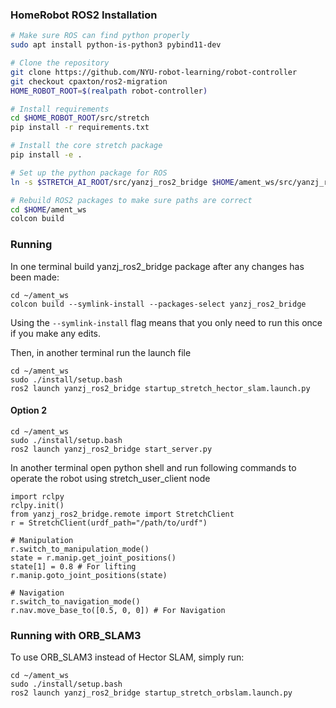 ### HomeRobot ROS2 Installation

```sh
# Make sure ROS can find python properly
sudo apt install python-is-python3 pybind11-dev

# Clone the repository
git clone https://github.com/NYU-robot-learning/robot-controller
git checkout cpaxton/ros2-migration
HOME_ROBOT_ROOT=$(realpath robot-controller)

# Install requirements
cd $HOME_ROBOT_ROOT/src/stretch
pip install -r requirements.txt

# Install the core stretch package
pip install -e .

# Set up the python package for ROS
ln -s $STRETCH_AI_ROOT/src/yanzj_ros2_bridge $HOME/ament_ws/src/yanzj_ros2_bridge

# Rebuild ROS2 packages to make sure paths are correct
cd $HOME/ament_ws
colcon build
```

### Running

In one terminal build yanzj_ros2_bridge package after any changes has been made:

```
cd ~/ament_ws
colcon build --symlink-install --packages-select yanzj_ros2_bridge
```

Using the `--symlink-install` flag means that you only need to run this once if you make any edits.

Then, in another terminal run the launch file

```
cd ~/ament_ws
sudo ./install/setup.bash
ros2 launch yanzj_ros2_bridge startup_stretch_hector_slam.launch.py
```

#### Option 2

```
cd ~/ament_ws
sudo ./install/setup.bash
ros2 launch yanzj_ros2_bridge start_server.py
```

In another terminal open python shell and run following commands to operate the robot using stretch_user_client node

```
import rclpy
rclpy.init()
from yanzj_ros2_bridge.remote import StretchClient
r = StretchClient(urdf_path="/path/to/urdf")

# Manipulation
r.switch_to_manipulation_mode()
state = r.manip.get_joint_positions()
state[1] = 0.8 # For lifting
r.manip.goto_joint_positions(state)

# Navigation
r.switch_to_navigation_mode()
r.nav.move_base_to([0.5, 0, 0]) # For Navigation
```

### Running with ORB_SLAM3

To use ORB_SLAM3 instead of Hector SLAM, simply run:

```
cd ~/ament_ws
sudo ./install/setup.bash
ros2 launch yanzj_ros2_bridge startup_stretch_orbslam.launch.py
```
